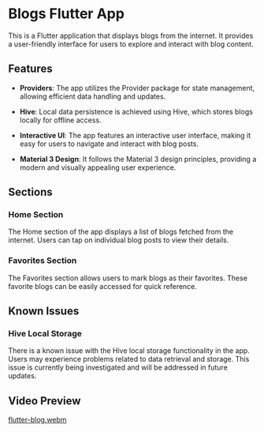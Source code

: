 # Blogs Flutter App

This is a Flutter application that displays blogs from the internet. It provides a user-friendly interface for users to explore and interact with blog content.

## Features

- **Providers**: The app utilizes the Provider package for state management, allowing efficient data handling and updates.

- **Hive**: Local data persistence is achieved using Hive, which stores blogs locally for offline access.

- **Interactive UI**: The app features an interactive user interface, making it easy for users to navigate and interact with blog posts.

- **Material 3 Design**: It follows the Material 3 design principles, providing a modern and visually appealing user experience.

## Sections

### Home Section

The Home section of the app displays a list of blogs fetched from the internet. Users can tap on individual blog posts to view their details.

### Favorites Section

The Favorites section allows users to mark blogs as their favorites. These favorite blogs can be easily accessed for quick reference.

## Known Issues

### Hive Local Storage

There is a known issue with the Hive local storage functionality in the app. Users may experience problems related to data retrieval and storage. This issue is currently being investigated and will be addressed in future updates.

## Video Preview


[flutter-blog.webm](https://github.com/red-malone/Blog-Display/assets/96327578/071de734-a5a8-4a41-8e99-6fda7d2b74ed)

